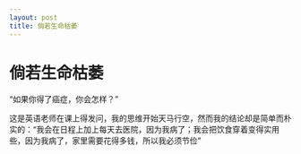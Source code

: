 ```yaml
---
layout: post
title: 倘若生命枯萎
---
```


#  倘若生命枯萎 #

“如果你得了癌症，你会怎样？”

这是英语老师在课上得发问，我的思维开始天马行空，然而我的结论却是简单而朴实的：“我会在日程上加上每天去医院，因为我病了；我会把饮食穿着变得实用些，因为我病了，家里需要花得多钱，所以我必须节俭”
